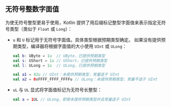 ## 无符号整数字面值

为使无符号整型更易于使用，Kotlin 提供了用后缀标记整型字面值来表示指定无符号类型（类似于 `Float` 或 `Long`）：

* `u` 和 `U` 标记用于无符号字面值。具体类型根据预期类型确定。
  如果没有提供预期类型，编译器将根据字面值的大小使用 `UInt` 或 `ULong`：

  ```kotlin
  val b: UByte = 1u  // UByte，已提供预期类型
  val s: UShort = 1u // UShort，已提供预期类型
  val l: ULong = 1u  // ULong，已提供预期类型
  
  val a1 = 42u // UInt：未提供预期类型，常量适于 UInt
  val a2 = 0xFFFF_FFFF_FFFFu // ULong：未提供预期类型，常量不适于 UInt
  ```

* `uL` 与 `UL` 显式将字面值标记为无符号长整型：

  ```kotlin
  val a = 1UL // ULong，即使未提供预期类型并且常量适于 UInt
  ```
